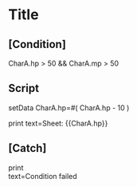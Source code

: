 # Title

## [Condition]

CharA.hp > 50 && CharA.mp > 50

## Script

setData
  CharA.hp=#( CharA.hp - 10 )

print
  text=Sheet: {{CharA.hp}}


## [Catch]

print\
  text=Condition failed
